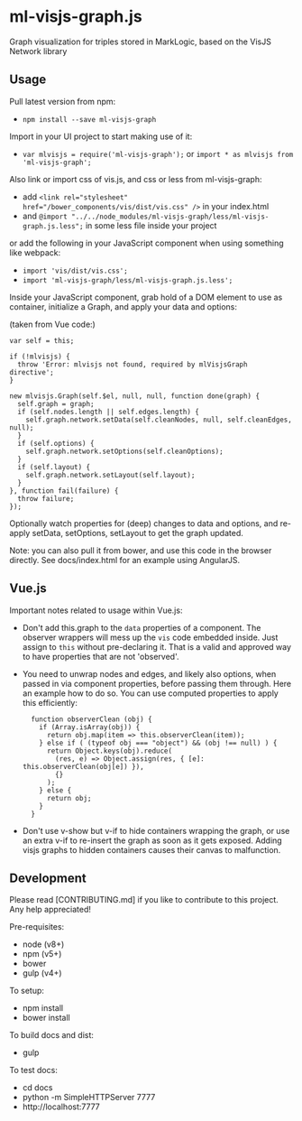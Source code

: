 # ml-visjs-graph.js
Graph visualization for triples stored in MarkLogic, based on the VisJS Network library

## Usage

Pull latest version from npm:

- `npm install --save ml-visjs-graph`

Import in your UI project to start making use of it:

- `var mlvisjs = require('ml-visjs-graph');` or `import * as mlvisjs from 'ml-visjs-graph';`

Also link or import css of vis.js, and css or less from ml-visjs-graph:

- add `<link rel="stylesheet" href="/bower_components/vis/dist/vis.css" />` in your index.html
- and `@import "../../node_modules/ml-visjs-graph/less/ml-visjs-graph.js.less";` in some less file inside your project

or add the following in your JavaScript component when using something like webpack:

- `import 'vis/dist/vis.css';`
- `import 'ml-visjs-graph/less/ml-visjs-graph.js.less';`

Inside your JavaScript component, grab hold of a DOM element to use as container, initialize a Graph, and apply your data and options:

(taken from Vue code:)

    var self = this;
    
    if (!mlvisjs) {
      throw 'Error: mlvisjs not found, required by mlVisjsGraph directive';
    }
    
    new mlvisjs.Graph(self.$el, null, null, function done(graph) {
      self.graph = graph;
      if (self.nodes.length || self.edges.length) {
        self.graph.network.setData(self.cleanNodes, null, self.cleanEdges, null);
      }
      if (self.options) {
        self.graph.network.setOptions(self.cleanOptions);
      }
      if (self.layout) {
        self.graph.network.setLayout(self.layout);
      }
    }, function fail(failure) {
      throw failure;
    });

Optionally watch properties for (deep) changes to data and options, and re-apply setData, setOptions, setLayout to get the graph updated.

Note: you can also pull it from bower, and use this code in the browser directly. See docs/index.html for an example using AngularJS.

## Vue.js

Important notes related to usage within Vue.js:

- Don't add this.graph to the `data` properties of a component. The observer wrappers will mess up the `vis` code embedded inside. Just assign to `this` without pre-declaring it. That is a valid and approved way to have properties that are not 'observed'.
- You need to unwrap nodes and edges, and likely also options, when passed in via component properties, before passing them through. Here an example how to do so. You can use computed properties to apply this efficiently:

        function observerClean (obj) {
          if (Array.isArray(obj)) {
            return obj.map(item => this.observerClean(item));
          } else if ( (typeof obj === "object") && (obj !== null) ) {
            return Object.keys(obj).reduce(
              (res, e) => Object.assign(res, { [e]: this.observerClean(obj[e]) }),
              {}
            );
          } else {
            return obj;
          }
        }

- Don't use v-show but v-if to hide containers wrapping the graph, or use an extra v-if to re-insert the graph as soon as it gets exposed. Adding visjs graphs to hidden containers causes their canvas to malfunction.

## Development

Please read [CONTRIBUTING.md] if you like to contribute to this project. Any help appreciated!

Pre-requisites:

- node (v8+)
- npm (v5+)
- bower
- gulp (v4+)

To setup:

- npm install
- bower install

To build docs and dist:

- gulp

To test docs:

- cd docs
- python -m SimpleHTTPServer 7777
- http://localhost:7777
